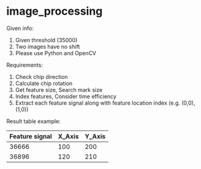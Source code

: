 # image_processing
Given info:
1. Given threshold (35000)
2. Two images have no shift
3. Please use Python and OpenCV


Requirements:
1. Check chip direction
2. Calculate chip rotation
3. Get feature size, Search mark size
4. Index features, Consider time efficiency
5. Extract each feature signal along with feature location index (e.g. (0,0), (1,0))
 
Result table example:


| Feature signal  | X_Axis |  Y_Axis |
| ------------- | ------------- | -------------|
| 36666  | 100  |200|
| 36896  | 120  |210|
